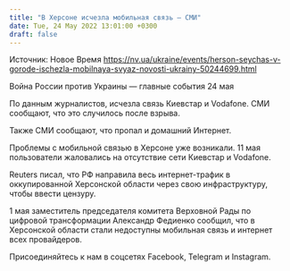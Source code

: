 ```yaml
---
title: "В Херсоне исчезла мобильная связь — СМИ"
date: Tue, 24 May 2022 13:01:00 +0300
draft: false
---
```

Источник: Новое Время https://nv.ua/ukraine/events/herson-seychas-v-gorode-ischezla-mobilnaya-svyaz-novosti-ukrainy-50244699.html


Война России против Украины — главные события 24 мая

По данным журналистов, исчезла связь Киевстар и Vodafone. СМИ сообщают, что это случилось после взрыва.

Также СМИ сообщают, что пропал и домашний Интернет.

Проблемы с мобильной связью в Херсоне уже возникали. 11 мая пользователи жаловались на отсутствие сети Киевстар и Vodafone.

Reuters писал, что РФ направила весь интернет-трафик в оккупированной Херсонской области через свою инфраструктуру, чтобы ввести цензуру.

1 мая заместитель председателя комитета Верховной Рады по цифровой трансформации Александр Федиенко сообщил, что в Херсонской области стали недоступны мобильная связь и интернет всех провайдеров.

Присоединяйтесь к нам в соцсетях Facebook, Telegram и Instagram.
